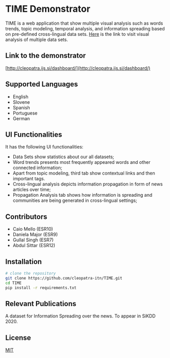# TIME Demonstrator
TIME is a web application that show multiple visual analysis such as words trends, topic modeling, temporal analysis, and information spreading based on pre-defined cross-lingual data sets. [Here](http://cleopatra.ijs.si/dashboard/) is the link to visit visual analysis of multiple data sets.

## Link to the demonstrator
[http://cleopatra.ijs.si/dashboard/](http://cleopatra.ijs.si/dashboard/)

## Supported Languages
- English 
- Slovene 
- Spanish 
- Portuguese 
- German 

## UI Functionalities
It has the following UI functionalities:
- Data Sets show statistics about our all datasets;
- Word trends presents most frequently appeared words and other connected information;
- Apart from topic modeling, third tab show contextual links and then important tags.
- Cross-lingual analysis depicts information propagation in form of news articles over time;
- Propagation Analysis tab shows how information is spreading and communities are being generated in cross-lingual settings;

## Contributors
- Caio Mello (ESR10)
- Daniela Major (ESR9)
- Gullal Singh (ESR7)
- Abdul Sittar (ESR12)

## Installation
``` bash
# clone the repository
git clone https://github.com/cleopatra-itn/TIME.git
cd TIME
pip install -r requirements.txt
```
## Relevant Publications
A dataset for Information Spreading over the news. To appear in SiKDD 2020.

## License
[MIT](https://choosealicense.com/licenses/mit/)
